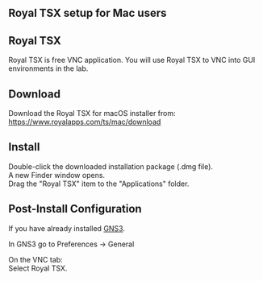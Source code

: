 Royal TSX setup for Mac users
-----------------------------


Royal TSX
---------

Royal TSX is free VNC application. You will use Royal TSX to VNC into GUI environments in the lab.

Download
--------

Download the Royal TSX for macOS installer from: https://www.royalapps.com/ts/mac/download

Install
-------

Double-click the downloaded installation package (.dmg file).  
A new Finder window opens.  
Drag the "Royal TSX" item to the "Applications" folder.  

Post-Install Configuration
--------------------------

If you have already installed [GNS3](https://github.com/divergence-wiki/ntt/blob/main/mac/GNS3-setup.md).  

In GNS3 go to Preferences -> General

On the VNC tab:  
Select Royal TSX.
